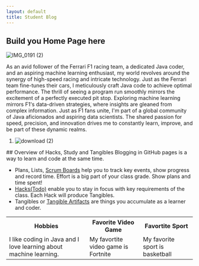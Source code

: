 ```yaml
---
layout: default
title: Student Blog
---
```



## Build you Home Page here 
![IMG_0191 (2)](https://github.com/SrinivasNampalli/Srinivas-Nampalli1/assets/96441447/ad5f79c1-1e1c-4865-baa9-b4788d2c8dc1)



  As an avid follower of the Ferrari F1 racing team, a dedicated Java coder, and an aspiring machine learning enthusiast, my world revolves around the synergy of high-speed racing and intricate technology. Just as the Ferrari team fine-tunes their cars, I meticulously craft Java code to achieve optimal performance. The thrill of seeing a program run smoothly mirrors the excitement of a perfectly executed pit stop. Exploring machine learning mirrors F1's data-driven strategies, where insights are gleaned from complex information. Just as F1 fans unite, I'm part of a global community of Java aficionados and aspiring data scientists. The shared passion for speed, precision, and innovation drives me to constantly learn, improve, and be part of these dynamic realms.

  1.  ![download (2)](https://github.com/SrinivasNampalli/Srinivas-Nampalli1/assets/96441447/3febb2d7-8fae-428c-926d-d5dfbf631dc8)
   
    



                    
<table>
  <tr>
    <th>Hobbies</th>
    <th>Favorite Video Game</th>
    <th>Favortite Sport</th>
  </tr>
  <tr>
    <td>I like coding in Java and I love learning about machine learning.</td>
    <td>My favortite video game is Fortnite</td>
    <td>My favorite sport is basketball</td>
  </tr>
  <tr>
## Overview of Hacks, Study and Tangibles
Blogging in GitHub pages is a way to learn and code at the same time. 

- Plans, Lists, [Scrum Boards](https://clickup.com/blog/scrum-board/) help you to track key events, show progress and record time.  Effort is a big part of your class grade.  Show plans and time spent!
- [Hacks(Todo)](https://levelup.gitconnected.com/six-ultimate-daily-hacks-for-every-programmer-60f5f10feae) enable you to stay in focus with key requirements of the class.  Each Hack will produce Tangibles.
- Tangibles or [Tangible Artifacts](https://en.wikipedia.org/wiki/Artifact_(software_development)) are things you accumulate as a learner and coder. 
